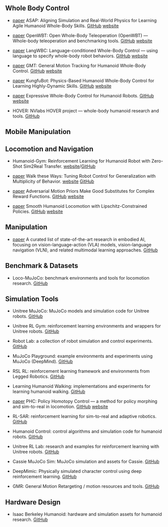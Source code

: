 ## Whole Body Control

- [paper](https://arxiv.org/pdf/2502.01143) ASAP: Aligning Simulation and Real-World Physics for Learning Agile Humanoid Whole-Body Skills. [GitHub](https://github.com/LeCAR-Lab/ASAP) [website](https://agile.human2humanoid.com/)

- [paper](https://www.arxiv.org/pdf/2505.10918) OpenWBT: Open Whole-Body Teleoperation (OpenWBT) — Whole-body teleoperation and benchmarking tools. [GitHub](https://github.com/GalaxyGeneralRobotics/OpenWBT) [website](https://zzk273.github.io/R2S2/)


- [paper](https://arxiv.org/pdf/2504.21738) LangWBC: Language-conditioned Whole-Body Control — using language to specify whole-body robot behaviors. [GitHub](https://github.com/YiyangShao2003/LangWBC) [website](https://langwbc.github.io/)


- [paper](https://arxiv.org/pdf/2506.14770) GMT: General Motion Tracking for Humanoid Whole-Body Control. [GitHub](https://github.com/zixuan417/humanoid-general-motion-tracking) [website](https://gmt-humanoid.github.io/)

- [paper](https://arxiv.org/pdf/2506.12851) KungfuBot: Physics-Based Humanoid Whole-Body Control for Learning Highly-Dynamic Skills. [GitHub](https://github.com/TeleHuman/PBHC) [website](https://kungfu-bot.github.io/)

- [paper](https://arxiv.org/pdf/2402.16796) Expressive Whole-Body Control for Humanoid Robots. [GitHub](https://github.com/chengxuxin/expressive-humanoid) [website](https://expressive-humanoid.github.io/)

- HOVER: NVlabs HOVER project — whole-body humanoid research and tools. [GitHub](https://github.com/NVlabs/HOVER)

## Mobile Manipulation



## Locomotion and Navigation

- Humanoid-Gym: Reinforcement Learning for Humanoid Robot with Zero-Shot Sim2Real Transfer. [website](https://sites.google.com/view/humanoid-gym/)/[GitHub](https://github.com/roboterax/humanoid-gym)

- [paper](https://arxiv.org/pdf/2212.03238) Walk these Ways: Tuning Robot Control for Generalization with Multiplicity of Behavior. [website](https://gmargo11.github.io/walk-these-ways/) [GitHub](https://github.com/Improbable-AI/walk-these-ways)


- [paper](https://arxiv.org/pdf/2203.15103) Adversarial Motion Priors Make Good Substitutes for Complex Reward Functions. [GitHub](https://github.com/escontra/AMP_for_hardware) [website](https://sites.google.com/berkeley.edu/amp-in-real/home)

- [paper](https://arxiv.org/pdf/2410.11825) Smooth Humanoid Locomotion with Lipschitz-Constrained Policies. [GitHub](https://github.com/zixuan417/smooth-humanoid-locomotion) [website](https://lipschitz-constrained-policy.github.io/)


## Manipulation

- [paper](https://github.com/jonyzhang2023/awesome-embodied-vla-va-vln) A curated list of state-of-the-art research in embodied AI, focusing on vision-language-action (VLA) models, vision-language navigation (VLN), and related multimodal learning approaches. [GitHub](https://github.com/jonyzhang2023/awesome-embodied-vla-va-vln)





## Benchmark & Datasets

- Loco-MuJoCo: benchmark environments and tools for locomotion research. [GitHub](https://github.com/robfiras/loco-mujoco)


## Simulation Tools

- Unitree MuJoCo: MuJoCo models and simulation code for Unitree robots. [GitHub](https://github.com/unitreerobotics/unitree_mujoco)

- Unitree RL Gym: reinforcement learning environments and wrappers for Unitree robots. [GitHub](https://github.com/unitreerobotics/unitree_rl_gym)

- Robot Lab: a collection of robot simulation and control experiments. [GitHub](https://github.com/fan-ziqi/robot_lab)

- MuJoCo Playground: example environments and experiments using MuJoCo (DeepMind). [GitHub](https://github.com/google-deepmind/mujoco_playground)

- RSL RL: reinforcement learning framework and environments from Legged Robotics. [GitHub](https://github.com/leggedrobotics/rsl_rl)

- Learning Humanoid Walking: implementations and experiments for learning humanoid walking. [GitHub](https://github.com/rohanpsingh/LearningHumanoidWalking)

- [paper](https://arxiv.org/pdf/2305.06456) PHC: Policy Homotopy Control — a method for policy morphing and sim-to-real in locomotion. [GitHub](https://github.com/ZhengyiLuo/PHC) [website](https://www.zhengyiluo.com/PHC-Site/)

- RL-SAR: reinforcement learning for sim-to-real and adaptive robotics. [GitHub](https://github.com/fan-ziqi/rl_sar)

- Humanoid Control: control algorithms and simulation code for humanoid robots. [GitHub](https://github.com/pocketxjl/humanoid-control)

- Unitree RL Lab: research and examples for reinforcement learning with Unitree robots. [GitHub](https://github.com/unitreerobotics/unitree_rl_lab)

- Cassie MuJoCo Sim: MuJoCo simulation and assets for Cassie. [GitHub](https://github.com/osudrl/cassie-mujoco-sim)
 
- DeepMimic: Physically simulated character control using deep reinforcement learning. [GitHub](https://github.com/xbpeng/DeepMimic)

- GMR: General Motion Retargeting / motion resources and tools. [GitHub](https://github.com/YanjieZe/GMR)





## Hardware Design

- Isaac Berkeley Humanoid: hardware and simulation assets for humanoid research. [GitHub](https://github.com/HybridRobotics/isaac_berkeley_humanoid)















